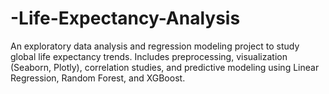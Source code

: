 # -Life-Expectancy-Analysis
An exploratory data analysis and regression modeling project to study global life expectancy trends. Includes preprocessing, visualization (Seaborn, Plotly), correlation studies, and predictive modeling using Linear Regression, Random Forest, and XGBoost.
